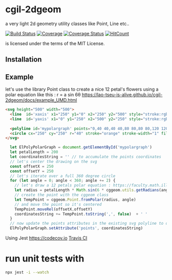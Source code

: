 # cgil-2dgeom
a very light 2d geometry utility classes like Point, Line etc..

[![Build Status](https://travis-ci.org/lao-tseu-is-alive/cgil-2dgeom.png?branch=master)](https://travis-ci.org/lao-tseu-is-alive/cgil-2dgeom)
[![Coverage](https://img.shields.io/codecov/c/github/lao-tseu-is-alive/cgil-2dgeom/master.svg)](https://codecov.io/gh/lao-tseu-is-alive/cgil-2dgeom)
[![Coverage Status](https://coveralls.io/repos/github/lao-tseu-is-alive/cgil-2dgeom/badge.svg?branch=master)](https://coveralls.io/github/lao-tseu-is-alive/cgil-2dgeom?branch=master)
[![HitCount](http://hits.dwyl.io/lao-tseu-is-alive/cgil-2dgeom.svg)](http://hits.dwyl.io/lao-tseu-is-alive/cgil-2dgeom)

is licensed under the terms of the MIT License.

## Installation


## Example
let's use the library Point class to create a nice 12 petal's flowers using a polar equation like this : r = a sin 6θ
https://lao-tseu-is-alive.github.io/cgil-2dgeom/docs/example_UMD.html

```html
<svg height="500" width="500">
  <line  id='xaxis' x1="250" y1="0" x2="250" y2="500" style="stroke:rgb(255,255,255);stroke-width:2" />
  <line  id='yaxis' x1="0" y1="250" x2="500" y2="250" style="stroke:rgb(255,255,255);stroke-width:2" />
  
  <polyline id='mypolargraph' points="0,40 40,40 40,80 80,80 80,120 120,120 120,160"  style="fill:white;stroke:red;stroke-width:4" />
  <circle cx="250" cy="250" r="40" stroke="orange" stroke-width="1" fill="yellow" />
</svg>
```

```javascript
  let ElPolyPolarGraph = document.getElementById('mypolargraph')
  let petalLength = 200
  let coordinatesString = '' // to accumulate the points coordinates
  // let's center the drawing on the svg
  const offsetX = 250 
  const offsetY = 250
  // let's iterate over a full 360 degree circle
  for (let angle = 0; angle < 360; angle += 2) {
    // let's draw a 12 petals polar equation : https://faculty.math.illinois.edu/~rasekh2/math231(s2016)/PolarEquations.pdf
    let radius = petalLength * Math.sin(6 * cggeom.utils.getRadians(angle)) // need to convert to radians for Math.sin
    // create the point with the cggeom class
    let TempPoint = cggeom.Point.fromPolar(radius, angle)
    // and move the point so it's centered
    TempPoint.moveRel(offsetX,offsetY)
    coordinatesString += TempPoint.toString(',', false)  + ' '    
  }  
  // now update the points attributes in the existing svg polyline to display the flower on screen
  ElPolyPolarGraph.setAttribute('points', coordinatesString)  
```

Using Jest
https://codecov.io
[Travis CI](https://travis-ci.org/lao-tseu-is-alive/cgil-2dgeom/)

# run unit tests with

```bash
npx jest -i --watch
```

